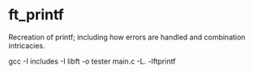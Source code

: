 # ft_printf
Recreation of printf; including how errors are handled and combination intricacies. 

gcc -I includes -I libft -o tester main.c -L. -lftprintf
